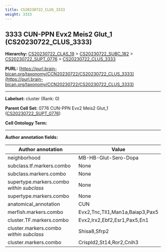 ```yaml
---
title: CS20230722_CLUS_3333
weight: 3333
---
```

## 3333 CUN-PPN Evx2 Meis2 Glut_1 (CS20230722_CLUS_3333)
<b>Hierarchy: </b>
[CS20230722_CLAS_19](../CS20230722_CLAS_19) >
[CS20230722_SUBC_182](../CS20230722_SUBC_182) >
[CS20230722_SUPT_0776](../CS20230722_SUPT_0776) >
[CS20230722_CLUS_3333](../CS20230722_CLUS_3333)

**PURL:** [https://purl.brain-bican.org/taxonomy/CCN20230722/CS20230722_CLUS_3333](https://purl.brain-bican.org/taxonomy/CCN20230722/CS20230722_CLUS_3333)

---


**Labelset:** cluster (Rank: 0)

**Parent Cell Set:** 0776 CUN-PPN Evx2 Meis2 Glut_1 ([CS20230722_SUPT_0776](../CS20230722_SUPT_0776))



**Cell Ontology Term:** 

[MARKER GENES.]: #


---

[TRANSFERRED ANNOTATIONS.]: #


[AUTHOR ANNOTATION FIELDS.]: #


**Author annotation fields:**

| Author annotation | Value |
|-------------------|-------|
|neighborhood|MB-HB-Glut-Sero-Dopa|
|subclass.tf.markers.combo|None|
|subclass.markers.combo|None|
|supertype.markers.combo _within subclass_|None|
|supertype.markers.combo|None|
|anatomical_annotation|CUN|
|merfish.markers.combo|Evx2,Tnc,Tll1,Man1a,Baiap3,Pax5|
|cluster.TF.markers.combo|Evx2,Irx2,Ebf2,Esr1,Pax5,En1|
|cluster.markers.combo _within subclass_|Shisa8,Sfrp2|
|cluster.markers.combo|Crispld2,St14,Ror2,Cnih3|
